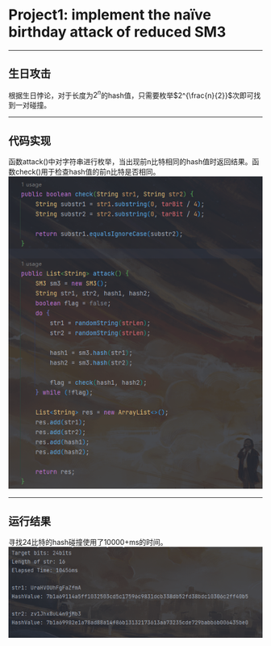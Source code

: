 # Project1: implement the naïve birthday attack of reduced SM3

---

## 生日攻击

根据生日悖论，对于长度为$2^n$的hash值，只需要枚举$2^{\frac{n}{2}}$次即可找到一对碰撞。

---

## 代码实现

函数attack()中对字符串进行枚举，当出现前n比特相同的hash值时返回结果。函数check()用于检查hash值的前n比特是否相同。
![Alt text](2.png)

---

## 运行结果

寻找24比特的hash碰撞使用了10000+ms的时间。
![Alt text](1.png)
